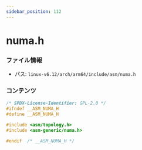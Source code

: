```yaml
---
sidebar_position: 112
---
```

# numa.h

### ファイル情報

- パス: `linux-v6.12/arch/arm64/include/asm/numa.h`

### コンテンツ

```h
/* SPDX-License-Identifier: GPL-2.0 */
#ifndef __ASM_NUMA_H
#define __ASM_NUMA_H

#include <asm/topology.h>
#include <asm-generic/numa.h>

#endif	/* __ASM_NUMA_H */

```
